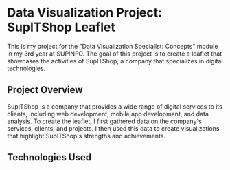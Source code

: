 # Data Visualization Project: SupITShop Leaflet
This is my project for the "Data Visualization Specialist: Concepts" module in my 3rd year at SUPINFO. The goal of this project is to create a leaflet that showcases the activities of SupITShop, a company that specializes in digital technologies.

## Project Overview
SupITShop is a company that provides a wide range of digital services to its clients, including web development, mobile app development, and data analysis. To create the leaflet, I first gathered data on the company's services, clients, and projects. I then used this data to create visualizations that highlight SupITShop's strengths and achievements.

## Technologies Used
